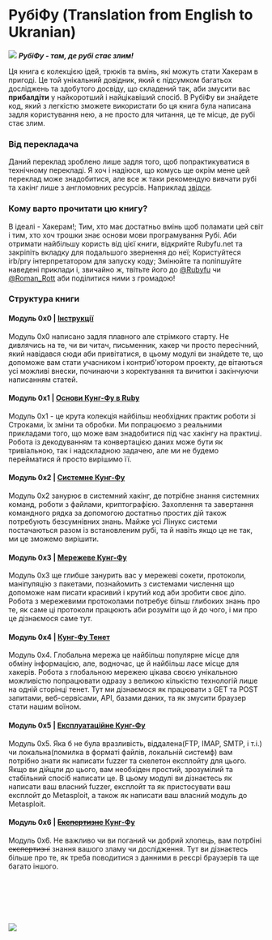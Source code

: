 # РубіФу (Translation from English to Ukranian)


![](images/other/rubyfu.png)
***РубіФу - там, де рубі стає злим!***


Ця книга є колекцією ідей, трюків та вмінь, які можуть стати Хакерам в пригоді. Це той унікальний довідник, який є підсумком багатьох досліджень та здобутого досвіду, що складений так, аби змусити вас **прибалдіти** у найкоротший і найцікавіший спосіб. В РубіФу ви знайдете код, який з легкістю зможете використати бо ця книга була написана задля користування нею, а не просто для читання, це те місце, де рубі стає злим.


### Від перекладача
Даний переклад зроблено лише задля того, щоб попрактикуватися в технічному перекладі. Я хоч і надіюся, що комусь ще окрім мене цей переклад може знадобитися, але все ж таки рекомендую вивчати рубі та хакінг лише з англомовних ресурсів. Наприклад  [звідси](https://www.gitbook.com/book/rubyfu/rubyfu/details).

### Кому варто прочитати цю книгу?
В ідеалі - Хакерам!; Тим, хто має достатньо вмінь щоб поламати цей світ і тим, хто хоч трошки знає основи мови програмування Рубі. Аби отримати найбільшу користь від цієї книги, відкрийте Rubyfu.net та закріпіть вкладку для подальшого звернення до неї; Користуйтеся irb/pry інтерпретатором для запуску коду; Змінюйте та поліпшуйте наведені приклади і, звичайно ж, твітьте його до [@Rubyfu][7] чи [@Roman_Rott][8] аби поділитися ними з громадою! 


### Структура книги
#### Модуль 0x0 | [Інструкції][0]
Модуль 0x0 написано задля плавного але стрімкого старту. Не дивлячись на те, чи ви читач, письменник, хакер чи просто пересічний, який навідався сюди аби привітатися, в цьому модулі ви знайдете те, що допоможе вам стати учасником і контриб'ютором проекту, де вітаються усі можливі внески, починаючи з коректування та вичитки і закінчуючи написанням статей. 


#### Модуль 0x1 | [Основи Кунг-Фу в Ruby][1]
Модуль 0x1 - це крута колекція найбільш необхідних практик роботи зі Строками, їх зміни та обробки. Ми попрацюємо з реальними прикладами того, що може вам знадобитися під час хакінгу на практиці. Робота із декодуванням та конвертацією даних може бути як тривіальною, так і надскладною задачею, але ми не будемо перейматися й просто вирішимо її. 

#### Модуль 0x2 | [Системне Кунг-Фу][2]
Модуль 0x2 занурює в системний хакінг, де потрібне знання системних команд, роботи з файлами, криптографією. Захоплення та завертання командного рядка за допомогою достатньо простих дій також потребують безсумнівних знань. Майже усі Лінукс системи постачаються разом із встановленим рубі, та й навіть якщо це не так, ми це зможемо вирішити.

#### Модуль 0x3 | [Мережеве Кунг-Фу][3]
Модуль 0x3 ще глибше занурить вас у мережеві сокети, протоколи, маніпуляцію з пакетами, познайомить з системами числення що допоможе нам писати красивий і крутий код аби зробити своє діло. Робота з мережевими протоколами потребує більш глибоких знань про те, як саме ці протоколи працюють аби розуміти що й до чого, і ми про це дізнаємося саме тут.


#### Модуль 0x4 | [Кунг-Фу Тенет][4]
Модуль 0x4. Глобальна мережа це найбільш популярне місце для обміну інформацією, але, водночас, це й найбільш ласе місце для хакерів. Робота з глобальною мережею цікава своєю унікальною можливістю попрацювати одразу з великою кількістю технологій лише на одній сторінці тенет. Тут ми дізнаємося як працювати з GET та  POST запитами, веб-сервісами, API, базами даних, та як змусити браузер стати нашим воїном.


#### Модуль 0x5 | [Експлуатаційне Кунг-Фу][5]
Модуль 0x5. Яка б не була вразливість, віддалена(FTP, IMAP, SMTP, і т.і.) чи локальна(помилка в форматі файлів, локальній системф) вам потрібно знати як написати fuzzer та  скелетон експлойту для цього. Якщо ви дійщли до цього, вам необхіден простий, зрозумілий та стабільний спосіб написати це. В цьому модулі ви дізнаєтесь як написати ваш власний fuzzer, експлойт та як пристосувати ваш експлойт до Metasploit, а також як написати ваш власний модуль до Metasploit.


#### Модуль 0x6 | [~~Експертизне~~ Кунг-Фу][6]
Модуль 0x6. Не важливо чи ви поганий чи добрий хлопець, вам потрбіні ~~експертизні~~ знання вашого зламу чи дослідження. Тут ви дізнаєтесь більше про те, як треба поводитися з данними в реєсрі браузерів та ще багато іншого.


<br><br><br>
![](https://i.creativecommons.org/l/by-nc-sa/4.0/88x31.png)
---
[0]: README.md
[1]: module_0x1__basic_ruby_kung_fu/README.md
[2]: module_0x2__system_kung_fu/README.md
[3]: module_0x3__network_kung_fu/README.md
[4]: module_0x4__web_kung_fu/README.md
[5]: module_0x5__exploitation_kung_fu/README.md
[6]: module_0x6__forensic/README.md
[7]: https://twitter.com/rubyfu
[8]: https://twitter.com/Roman_Rott
